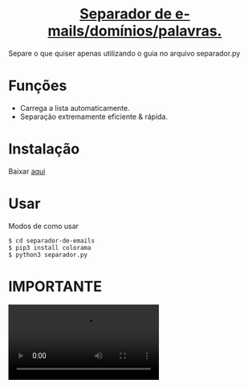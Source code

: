 <div align="center">
  <a href="https://github.com/playboynkz/separador-de-emails">
  <h1>Separador de e-mails/domínios/palavras. </h1>
     
  </a>
</div>

Separe o que quiser apenas utilizando o guia no arquivo separador.py

# Funções
- Carrega a lista automaticamente.
- Separação extremamente eficiente & rápida.


# Instalação

Baixar [aqui](https://codeload.github.com/playboynkz/separador-de-emails/zip/refs/heads/main)

# Usar
Modos de como usar

    $ cd separador-de-emails
    $ pip3 install colorama
    $ python3 separador.py

# IMPORTANTE

![Eu](https://i.imgur.com/5CCy7s5.mp4)
